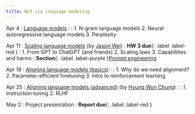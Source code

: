 ```yaml
---
title: NLP via language modeling 
---
```


Apr 4 
: [Language models](#)
  : 
: 1. N-gram language models 
  2. Neural autoregressive language models 
  3. Perplexity 

Apr 11 
: [Scaling language models](#) (by [Jason Wei](https://www.jasonwei.net))
  : **HW 3 due**{: .label .label-red }
: 1. From GPT to ChatGPT (and friends)
  2. Scaling laws
  3. Capabilities and harms
: **Section**{: .label .label-purple }[Prompt engineering](#)

Apr 18 
: [Aligning language models (basics)](#)
  : 
: 1. Why do we need alignment?
  2. Parameter-efficient finetuning
  3. Intro to reinforcement learning

Apr 25
: [Aligning language models (advanced)](#) (by [Hyung Won Chung](https://hwchung27.github.io))
  : 
: 1. Instruction tuning
  2. RLHF

May 2
: Project presentation
  : **Report due**{: .label .label-red }
